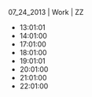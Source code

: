07_24_2013 | Work | ZZ 
* 13:01:01
* 14:01:00
* 17:01:00
* 18:01:00
* 19:01:01
* 20:01:00
* 21:01:00
* 22:01:00
